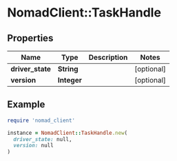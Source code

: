 # NomadClient::TaskHandle

## Properties

| Name | Type | Description | Notes |
| ---- | ---- | ----------- | ----- |
| **driver_state** | **String** |  | [optional] |
| **version** | **Integer** |  | [optional] |

## Example

```ruby
require 'nomad_client'

instance = NomadClient::TaskHandle.new(
  driver_state: null,
  version: null
)
```

